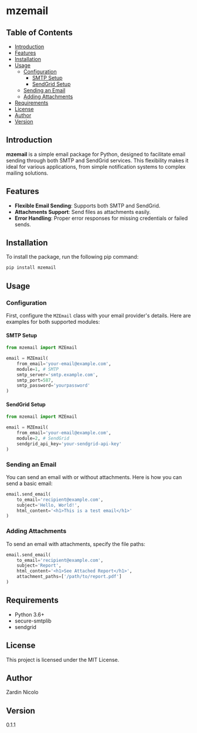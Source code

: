 
# mzemail

## Table of Contents
- [Introduction](#introduction)
- [Features](#features)
- [Installation](#installation)
- [Usage](#usage)
  - [Configuration](#configuration)
    - [SMTP Setup](#smtp-setup)
    - [SendGrid Setup](#sendgrid-setup)
  - [Sending an Email](#sending-an-email)
  - [Adding Attachments](#adding-attachments)
- [Requirements](#requirements)
- [License](#license)
- [Author](#author)
- [Version](#version)

## Introduction
**mzemail** is a simple email package for Python, designed to facilitate email sending through both SMTP and SendGrid services. This flexibility makes it ideal for various applications, from simple notification systems to complex mailing solutions.

## Features
- **Flexible Email Sending**: Supports both SMTP and SendGrid.
- **Attachments Support**: Send files as attachments easily.
- **Error Handling**: Proper error responses for missing credentials or failed sends.

## Installation
To install the package, run the following pip command:

```bash
pip install mzemail
```

## Usage

### Configuration
First, configure the `MZEmail` class with your email provider's details. Here are examples for both supported modules:

#### SMTP Setup
```python
from mzemail import MZEmail

email = MZEmail(
    from_email='your-email@example.com',
    module=1, # SMTP
    smtp_server='smtp.example.com',
    smtp_port=587,
    smtp_password='yourpassword'
)
```

#### SendGrid Setup
```python
from mzemail import MZEmail

email = MZEmail(
    from_email='your-email@example.com',
    module=2, # SendGrid
    sendgrid_api_key='your-sendgrid-api-key'
)
```

### Sending an Email
You can send an email with or without attachments. Here is how you can send a basic email:

```python
email.send_email(
    to_email='recipient@example.com',
    subject='Hello, World!',
    html_content='<h1>This is a test email</h1>'
)
```

### Adding Attachments
To send an email with attachments, specify the file paths:

```python
email.send_email(
    to_email='recipient@example.com',
    subject='Report',
    html_content='<h1>See Attached Report</h1>',
    attachment_paths=['/path/to/report.pdf']
)
```

## Requirements
- Python 3.6+
- secure-smtplib
- sendgrid

## License
This project is licensed under the MIT License.

## Author
Zardin Nicolo

## Version
0.1.1
